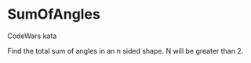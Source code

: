 # SumOfAngles
CodeWars kata 

Find the total sum of angles in an n sided shape. N will be greater than 2.
